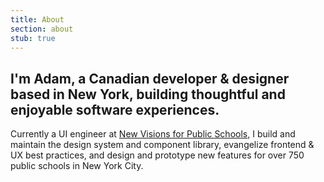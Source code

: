 ```yaml
---
title: About
section: about
stub: true
---
```


## I'm Adam, a Canadian developer & designer based in New York, building thoughtful and enjoyable software experiences.


<!-- I'm an engineer at the intersection of design and development. With experience in UX since 2013, and an education in [Systems Design Engineering](https://uwaterloo.ca/systems-design-engineering/about-systems-design-engineering/what-systems-design-engineering) I approach problems holistically, design a complete solution, and execute effectively. -->

Currently a UI engineer at [New Visions for Public Schools](https://newvisions.org), I build and maintain the design system and component library, evangelize frontend & UX best practices, and design and prototype new features for over 750 public schools in New York City.

<!-- I've worked at MUSIC Group, Noom, KnowRoaming, Sony and Zynga, conducting market and customer research, developing user flows and wireframes, refining UIs, and testing prototypes. My company Chameleon Hearing Protection won the [Norman Esch Entrepreneurship award](https://uwaterloo.ca/engineering/news/six-teams-win-10000-each-annual-esch-awards) in March 2017, and was a semi-finalist for AC JumpStart. -->

<!-- ### I love singing and making music. -->

<!-- I'm currently tenor section leader in [The SymphoNYChorus](https://www.thesymphonychorus.com/), and I was the baritone section leader for the ICCA finalist group [The Water Boys](http://www.570news.com/2017/04/05/uw-capella-group-shot-world-title/). -->

